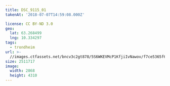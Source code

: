 ```yaml
---
title: DSC_9115_01
takenAt: '2018-07-07T14:59:08.000Z'

license: CC BY-ND 3.0
geo:
  lat: 63.268499
  lng: 10.334297
tags:
  - trondheim
url: >-
  //images.ctfassets.net/bncv3c2gt878/5S6WKEVMcP1KfjiIvNawov/f7ce5365f600398a1aea95cc5e2e83bc/dsc_9115_01_42359387005_o
size: 2511717
image:
  width: 2868
  height: 4310
---
```

